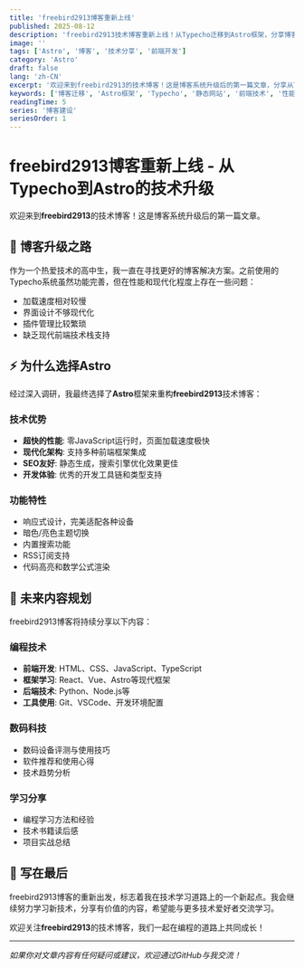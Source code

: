 ```yaml
---
title: 'freebird2913博客重新上线'
published: 2025-08-12
description: 'freebird2913技术博客重新上线！从Typecho迁移到Astro框架，分享博客升级经历和未来技术内容规划，包括前端开发、数码科技等。'
image: ''
tags: ['Astro', '博客', '技术分享', '前端开发']
category: 'Astro'
draft: false
lang: 'zh-CN'
excerpt: '欢迎来到freebird2913的技术博客！这是博客系统升级后的第一篇文章，分享从Typecho到Astro的技术升级经历和未来内容规划。'
keywords: ['博客迁移', 'Astro框架', 'Typecho', '静态网站', '前端技术', '性能优化']
readingTime: 5
series: '博客建设'
seriesOrder: 1
---
```


# freebird2913博客重新上线 - 从Typecho到Astro的技术升级

欢迎来到**freebird2913**的技术博客！这是博客系统升级后的第一篇文章。

## 🚀 博客升级之路

作为一个热爱技术的高中生，我一直在寻找更好的博客解决方案。之前使用的Typecho系统虽然功能完善，但在性能和现代化程度上存在一些问题：

- 加载速度相对较慢
- 界面设计不够现代化
- 插件管理比较繁琐
- 缺乏现代前端技术栈支持

## ⚡ 为什么选择Astro

经过深入调研，我最终选择了**Astro**框架来重构**freebird2913**技术博客：

### 技术优势
- **超快的性能**: 零JavaScript运行时，页面加载速度极快
- **现代化架构**: 支持多种前端框架集成
- **SEO友好**: 静态生成，搜索引擎优化效果更佳
- **开发体验**: 优秀的开发工具链和类型支持

### 功能特性
- 响应式设计，完美适配各种设备
- 暗色/亮色主题切换
- 内置搜索功能
- RSS订阅支持
- 代码高亮和数学公式渲染

## 📝 未来内容规划

freebird2913博客将持续分享以下内容：

### 编程技术
- **前端开发**: HTML、CSS、JavaScript、TypeScript
- **框架学习**: React、Vue、Astro等现代框架
- **后端技术**: Python、Node.js等
- **工具使用**: Git、VSCode、开发环境配置

### 数码科技
- 数码设备评测与使用技巧
- 软件推荐和使用心得
- 技术趋势分析

### 学习分享
- 编程学习方法和经验
- 技术书籍读后感
- 项目实战总结

## 🎯 写在最后

freebird2913博客的重新出发，标志着我在技术学习道路上的一个新起点。我会继续努力学习新技术，分享有价值的内容，希望能与更多技术爱好者交流学习。

欢迎关注**freebird2913**的技术博客，我们一起在编程的道路上共同成长！

---

*如果你对文章内容有任何疑问或建议，欢迎通过GitHub与我交流！*